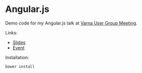Angular.js
===============

Demo code for my Angular.js talk at [Varna User Group Meeting](https://www.facebook.com/events/337198256460877/).

Links:

* [Slides](https://speakerdeck.com/rstankov/introduction-to-angular-dot-js)
* [Event](https://www.facebook.com/events/337198256460877/)

Installation:

```
bower install
```
